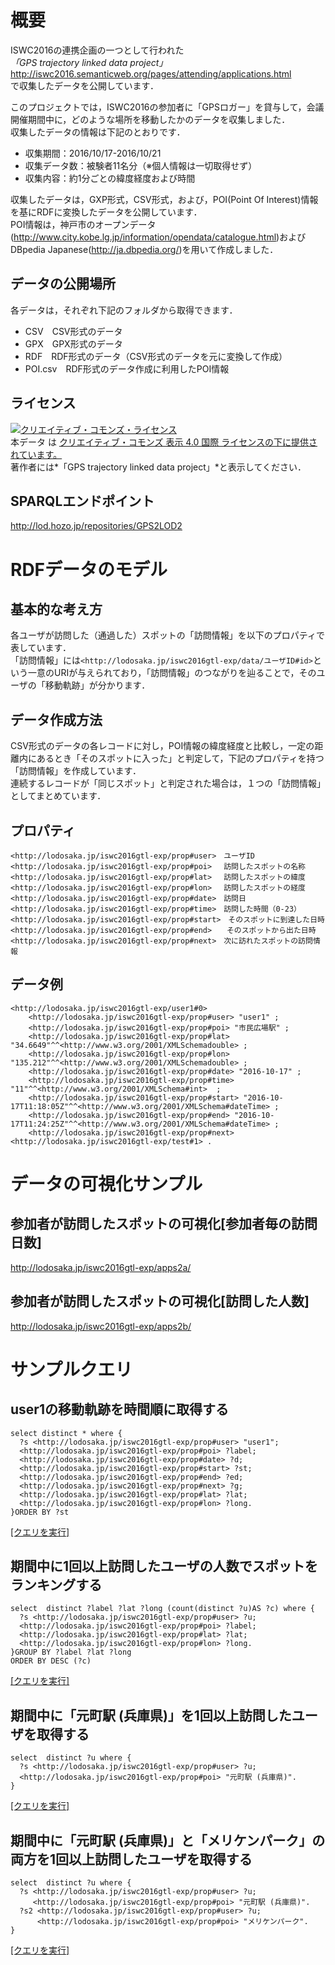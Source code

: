 # 概要
ISWC2016の連携企画の一つとして行われた  
*「GPS trajectory linked data project」*
<http://iswc2016.semanticweb.org/pages/attending/applications.html>  
で収集したデータを公開しています．

このプロジェクトでは，ISWC2016の参加者に「GPSロガー」を貸与して，会議開催期間中に，どのような場所を移動したかのデータを収集しました．  
収集したデータの情報は下記のとおりです．
* 収集期間：2016/10/17-2016/10/21
* 収集データ数：被験者11名分（※個人情報は一切取得せず）
* 収集内容：約1分ごとの緯度経度および時間

収集したデータは，GXP形式，CSV形式，および，POI(Point Of Interest)情報を基にRDFに変換したデータを公開しています．  
POI情報は，神戸市のオープンデータ(http://www.city.kobe.lg.jp/information/opendata/catalogue.html)およびDBpedia Japanese(http://ja.dbpedia.org/)を用いて作成しました．

## データの公開場所
各データは，それぞれ下記のフォルダから取得できます．
* CSV　CSV形式のデータ
* GPX　GPX形式のデータ
* RDF　RDF形式のデータ（CSV形式のデータを元に変換して作成）
* POI.csv　RDF形式のデータ作成に利用したPOI情報

## ライセンス
<a rel="license" href="http://creativecommons.org/licenses/by/4.0/"><img alt="クリエイティブ・コモンズ・ライセンス" style="border-width:0" src="https://i.creativecommons.org/l/by/4.0/88x31.png" /></a><br />本データ は <a rel="license" href="http://creativecommons.org/licenses/by/4.0/">クリエイティブ・コモンズ 表示 4.0 国際 ライセンスの下に提供されています。</a><br>
著作者には*「GPS trajectory linked data project」*と表示してください．

## SPARQLエンドポイント
<http://lod.hozo.jp/repositories/GPS2LOD2>

# RDFデータのモデル
## 基本的な考え方
各ユーザが訪問した（通過した）スポットの「訪問情報」を以下のプロパティで表しています．  
「訪問情報」には```<http://lodosaka.jp/iswc2016gtl-exp/data/ユーザID#id>```という一意のURIが与えられており，「訪問情報」のつながりを辿ることで，そのユーザの「移動軌跡」が分かります．

## データ作成方法
CSV形式のデータの各レコードに対し，POI情報の緯度経度と比較し，一定の距離内にあるとき「そのスポットに入った」と判定して，下記のプロパティを持つ「訪問情報」を作成しています．  
連続するレコードが「同じスポット」と判定された場合は，１つの「訪問情報」としてまとめています．

## プロパティ

	<http://lodosaka.jp/iswc2016gtl-exp/prop#user>　ユーザID
    <http://lodosaka.jp/iswc2016gtl-exp/prop#poi> 　訪問したスポットの名称
    <http://lodosaka.jp/iswc2016gtl-exp/prop#lat> 　訪問したスポットの緯度
    <http://lodosaka.jp/iswc2016gtl-exp/prop#lon> 　訪問したスポットの経度
    <http://lodosaka.jp/iswc2016gtl-exp/prop#date>　訪問日
    <http://lodosaka.jp/iswc2016gtl-exp/prop#time>　訪問した時間（0-23）
    <http://lodosaka.jp/iswc2016gtl-exp/prop#start>　そのスポットに到達した日時
    <http://lodosaka.jp/iswc2016gtl-exp/prop#end>　　そのスポットから出た日時
    <http://lodosaka.jp/iswc2016gtl-exp/prop#next>　次に訪れたスポットの訪問情報

## データ例

	<http://lodosaka.jp/iswc2016gtl-exp/user1#0>
	    <http://lodosaka.jp/iswc2016gtl-exp/prop#user> "user1" ;
	    <http://lodosaka.jp/iswc2016gtl-exp/prop#poi> "市民広場駅" ;
	    <http://lodosaka.jp/iswc2016gtl-exp/prop#lat> "34.6649"^^<http://www.w3.org/2001/XMLSchemadouble> ;
	    <http://lodosaka.jp/iswc2016gtl-exp/prop#lon> "135.212"^^<http://www.w3.org/2001/XMLSchemadouble> ;
	    <http://lodosaka.jp/iswc2016gtl-exp/prop#date> "2016-10-17" ;
	    <http://lodosaka.jp/iswc2016gtl-exp/prop#time> "11"^^<http://www.w3.org/2001/XMLSchema#int>  ;
	    <http://lodosaka.jp/iswc2016gtl-exp/prop#start> "2016-10-17T11:18:05Z"^^<http://www.w3.org/2001/XMLSchema#dateTime> ;
	    <http://lodosaka.jp/iswc2016gtl-exp/prop#end> "2016-10-17T11:24:25Z"^^<http://www.w3.org/2001/XMLSchema#dateTime> ;
	    <http://lodosaka.jp/iswc2016gtl-exp/prop#next> <http://lodosaka.jp/iswc2016gtl-exp/test#1> .

# データの可視化サンプル
## 参加者が訪問したスポットの可視化[参加者毎の訪問日数]
<http://lodosaka.jp/iswc2016gtl-exp/apps2a/>

## 参加者が訪問したスポットの可視化[訪問した人数]
<http://lodosaka.jp/iswc2016gtl-exp/apps2b/>


# サンプルクエリ
## user1の移動軌跡を時間順に取得する

    select distinct * where {
      ?s <http://lodosaka.jp/iswc2016gtl-exp/prop#user> "user1";
      <http://lodosaka.jp/iswc2016gtl-exp/prop#poi> ?label;
      <http://lodosaka.jp/iswc2016gtl-exp/prop#date> ?d;
      <http://lodosaka.jp/iswc2016gtl-exp/prop#start> ?st;
      <http://lodosaka.jp/iswc2016gtl-exp/prop#end> ?ed;
      <http://lodosaka.jp/iswc2016gtl-exp/prop#next> ?g;
      <http://lodosaka.jp/iswc2016gtl-exp/prop#lat> ?lat;
      <http://lodosaka.jp/iswc2016gtl-exp/prop#lon> ?long.
    }ORDER BY ?st
<a href="http://lod.hozo.jp/repositories/GPS2LOD2#query/d/%20%20%20%20select%20distinct%20*%20where%20%7B%0A%20%20%20%20%20%20?s%20%3Chttp://lodosaka.jp/iswc2016gtl-exp/prop%23user%3E%20%22user1%22;%0A%20%20%20%20%20%20%3Chttp://lodosaka.jp/iswc2016gtl-exp/prop#poi%3E%20?label;%0A%20%20%20%20%20%20%3Chttp://lodosaka.jp/iswc2016gtl-exp/prop#date%3E%20?d;%0A%20%20%20%20%20%20%3Chttp://lodosaka.jp/iswc2016gtl-exp/prop#start%3E%20?st;%0A%20%20%20%20%20%20%3Chttp://lodosaka.jp/iswc2016gtl-exp/prop#end%3E%20?ed;%0A%20%20%20%20%20%20%3Chttp://lodosaka.jp/iswc2016gtl-exp/prop#next%3E%20?g;%0A%20%20%20%20%20%20%3Chttp://lodosaka.jp/iswc2016gtl-exp/prop#lat%3E%20?lat;%0A%20%20%20%20%20%20%3Chttp://lodosaka.jp/iswc2016gtl-exp/prop#lon%3E%20?long.%0A%20%20%20%20%7DORDER%20BY%20?st" target="_blank">[クエリを実行]</a>

## 期間中に1回以上訪問したユーザの人数でスポットをランキングする

    select  distinct ?label ?lat ?long (count(distinct ?u)AS ?c) where {
      ?s <http://lodosaka.jp/iswc2016gtl-exp/prop#user> ?u;
      <http://lodosaka.jp/iswc2016gtl-exp/prop#poi> ?label;
      <http://lodosaka.jp/iswc2016gtl-exp/prop#lat> ?lat;
      <http://lodosaka.jp/iswc2016gtl-exp/prop#lon> ?long.
    }GROUP BY ?label ?lat ?long
    ORDER BY DESC (?c)
<a href="http://lod.hozo.jp/repositories/GPS2LOD2#query/d/%20%20%20%20select%20%20distinct%20?label%20?lat%20?long%20(count(distinct%20?u)AS%20?c)%20where%20%7B%0A%20%20%20%20%20%20?s%20%3Chttp://lodosaka.jp/iswc2016gtl-exp/prop%23user%3E%20?u;%0A%20%20%20%20%20%20%3Chttp://lodosaka.jp/iswc2016gtl-exp/prop#poi%3E%20?label;%0A%20%20%20%20%20%20%3Chttp://lodosaka.jp/iswc2016gtl-exp/prop#lat%3E%20?lat;%0A%20%20%20%20%20%20%3Chttp://lodosaka.jp/iswc2016gtl-exp/prop#lon%3E%20?long.%0A%20%20%20%20%7DGROUP%20BY%20?label%20?lat%20?long%0A%20%20%20%20ORDER%20BY%20DESC%20(?c)" target="_blank">[クエリを実行]</a>

## 期間中に「元町駅 (兵庫県)」を1回以上訪問したユーザを取得する

    select  distinct ?u where {
      ?s <http://lodosaka.jp/iswc2016gtl-exp/prop#user> ?u;
      <http://lodosaka.jp/iswc2016gtl-exp/prop#poi> "元町駅 (兵庫県)".
    }
<a href="http://lod.hozo.jp/repositories/GPS2LOD2#query/d/%20%20%20%20select%20%20distinct%20?u%20where%20%7B%0A%20%20%20%20%20%20?s%20%3Chttp://lodosaka.jp/iswc2016gtl-exp/prop%23user%3E%20?u;%0A%20%20%20%20%20%20%3Chttp://lodosaka.jp/iswc2016gtl-exp/prop#poi%3E%20%22%E5%85%83%E7%94%BA%E9%A7%85%20(%E5%85%B5%E5%BA%AB%E7%9C%8C)%22.%0A%20%20%20%20%7D%0A" target="_blank">[クエリを実行]</a>



## 期間中に「元町駅 (兵庫県)」と「メリケンパーク」の両方を1回以上訪問したユーザを取得する

    select  distinct ?u where {
      ?s <http://lodosaka.jp/iswc2016gtl-exp/prop#user> ?u;
         <http://lodosaka.jp/iswc2016gtl-exp/prop#poi> "元町駅 (兵庫県)".
      ?s2 <http://lodosaka.jp/iswc2016gtl-exp/prop#user> ?u;
      	  <http://lodosaka.jp/iswc2016gtl-exp/prop#poi> "メリケンパーク".
    }
<a href="http://lod.hozo.jp/repositories/GPS2LOD2#query/d/%20%20%20%20select%20%20distinct%20?u%20where%20%7B%0A%20%20%20%20%20%20?s%20%3Chttp://lodosaka.jp/iswc2016gtl-exp/prop%23user%3E%20?u;%0A%20%20%20%20%20%20%20%20%20%3Chttp://lodosaka.jp/iswc2016gtl-exp/prop#poi%3E%20%22%E5%85%83%E7%94%BA%E9%A7%85%20(%E5%85%B5%E5%BA%AB%E7%9C%8C)%22.%0A%20%20%20%20%20%20?s2%20%3Chttp://lodosaka.jp/iswc2016gtl-exp/prop#user%3E%20?u;%0A%20%20%20%20%20%20%09%20%20%3Chttp://lodosaka.jp/iswc2016gtl-exp/prop#poi%3E%20%22%E3%83%A1%E3%83%AA%E3%82%B1%E3%83%B3%E3%83%91%E3%83%BC%E3%82%AF%22.%0A%20%20%20%20%7D%0A" target="_blank">[クエリを実行]</a>
